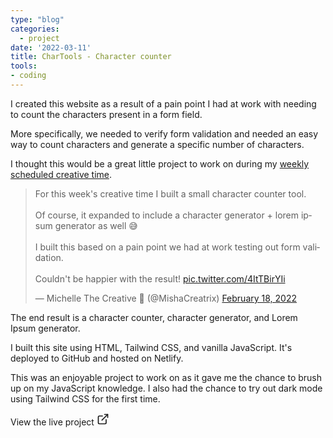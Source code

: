 ```yaml
---
type: "blog"
categories:
  - project
date: '2022-03-11'
title: CharTools - Character counter
tools:
- coding
---
```


I created this website as a result of a pain point I had at work with needing to count the characters present in a form field. 

More specifically, we needed to verify form validation and needed an easy way to count characters and generate a specific number of characters.

I thought this would be a great little project to work on during my [weekly scheduled creative time](/scheduled-creative-time).

<blockquote class="twitter-tweet"><p lang="en" dir="ltr">For this week&#39;s creative time I built a small character counter tool.<br><br>Of course, it expanded to include a character generator + lorem ipsum generator as well 😅<br><br>I built this based on a pain point we had at work testing out form validation.<br><br>Couldn&#39;t be happier with the result! <a href="https://t.co/4ItTBirYIi">pic.twitter.com/4ItTBirYIi</a></p>&mdash; Michelle The Creative 💎 (@MishaCreatrix) <a href="https://twitter.com/MishaCreatrix/status/1494730193834954755?ref_src=twsrc%5Etfw">February 18, 2022</a></blockquote> <script async src="https://platform.twitter.com/widgets.js" charset="utf-8"></script>

The end result is a character counter, character generator, and Lorem Ipsum generator.

I built this site using HTML, Tailwind CSS, and vanilla JavaScript. It's deployed to GitHub and hosted on Netlify.

This was an enjoyable project to work on as it gave me the chance to brush up on my JavaScript knowledge. I also had the chance to try out dark mode using Tailwind CSS for the first time.


<div class="flex">
<a style="text-decoration:none;" href="https://chartools.netlify.app/" class="flex items-center bg-pink-500 px-4 py-2 rounded-md font-medium text-white shadow-md transition-all border-2 border-pink-500 hover:border-white" target="_blank" rel="noopener noreferrer">
    <span class="mr-1">View the live project</span> 
    <svg xmlns="http://www.w3.org/2000/svg" width="20" height="20" viewBox="0 0 24 24" fill="none" stroke="currentColor" stroke-width="2" stroke-linecap="round" stroke-linejoin="round" class="inline feather feather-external-link ml-2"><path d="M18 13v6a2 2 0 0 1-2 2H5a2 2 0 0 1-2-2V8a2 2 0 0 1 2-2h6" ></path><polyline points="15 3 21 3 21 9"></polyline><line x1="10" y1="14" x2="21" y2="3"></line></svg>
</a>
</div>